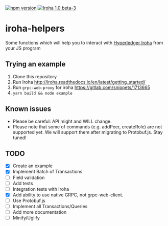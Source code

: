 
[![npm version](https://badge.fury.io/js/iroha-helpers.svg)](https://www.npmjs.com/package/iroha-helpers) [![Iroha 1.0 beta-3](https://img.shields.io/badge/iroha-1.0.0--beta4-e2232d.svg)](https://github.com/hyperledger/iroha/releases/tag/v1.0.0_beta-4)

# iroha-helpers

Some functions which will help you to interact with [Hyperledger Iroha](https://github.com/hyperledger/iroha) from your JS program

## Trying an example

 1. Clone this repository
 2. Run Iroha http://iroha.readthedocs.io/en/latest/getting_started/
 3. Run `grpc-web-proxy` for iroha https://gitlab.com/snippets/1713665
 4. `yarn build && node example`

## Known issues
 - Please be careful: API might and WILL change.
 - Please note that some of commands (e.g. addPeer, createRole) are not
   supported yet. We will support them after migrating to Protobuf.js.
   Stay tuned!

## TODO

 - [x] Create an example
 - [x] Implement Batch of Transactions
 - [ ] Field validation
 - [ ] Add tests
 - [ ] Integration tests with Iroha
 - [x] Add ability to use native GRPC, not grpc-web-client.
 - [ ] Use Protobuf.js
 - [ ] Implement all Transactions/Queries
 - [ ] Add more documentation
 - [ ] Minify/Uglify
